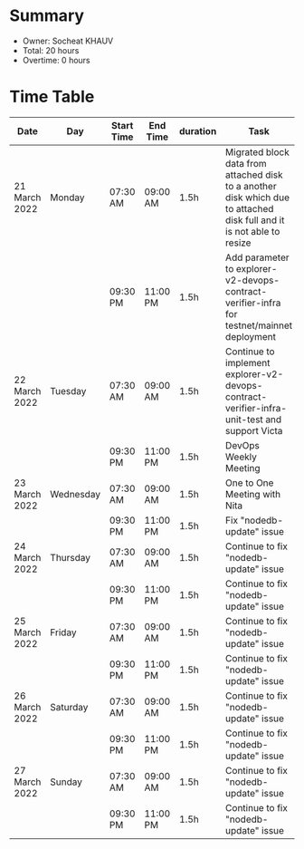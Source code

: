 # Summary

* Owner: Socheat KHAUV
* Total: 20 hours
* Overtime: 0 hours

# Time Table

| Date          | Day       | Start Time | End Time | duration | Task                                                                                                                  |
|---------------|-----------|------------|----------|----------|-----------------------------------------------------------------------------------------------------------------------|
| 21 March 2022 | Monday    | 07:30 AM   | 09:00 AM | 1.5h     | Migrated block data from attached disk to a another disk which due to attached disk full and it is not able to resize |
|               |           | 09:30 PM   | 11:00 PM | 1.5h     | Add parameter to explorer-v2-devops-contract-verifier-infra for testnet/mainnet deployment                            |
| 22 March 2022 | Tuesday   | 07:30 AM   | 09:00 AM | 1.5h     | Continue to implement explorer-v2-devops-contract-verifier-infra-unit-test and support Victa                          |
|               |           | 09:30 PM   | 11:00 PM | 1.5h     | DevOps Weekly Meeting                                                                                                 |
| 23 March 2022 | Wednesday | 07:30 AM   | 09:00 AM | 1.5h     | One to One Meeting with Nita                                                                                          |
|               |           | 09:30 PM   | 11:00 PM | 1.5h     | Fix "nodedb-update" issue                                                                                             |
| 24 March 2022 | Thursday  | 07:30 AM   | 09:00 AM | 1.5h     | Continue to fix "nodedb-update" issue                                                                                 |
|               |           | 09:30 PM   | 11:00 PM | 1.5h     | Continue to fix "nodedb-update" issue                                                                                 |
| 25 March 2022 | Friday    | 07:30 AM   | 09:00 AM | 1.5h     | Continue to fix "nodedb-update" issue                                                                                 |
|               |           | 09:30 PM   | 11:00 PM | 1.5h     | Continue to fix "nodedb-update" issue                                                                                 |
| 26 March 2022 | Saturday  | 07:30 AM   | 09:00 AM | 1.5h     | Continue to fix "nodedb-update" issue                                                                                 |
|               |           | 09:30 PM   | 11:00 PM | 1.5h     | Continue to fix "nodedb-update" issue                                                                                 |
| 27 March 2022 | Sunday    | 07:30 AM   | 09:00 AM | 1.5h     | Continue to fix "nodedb-update" issue                                                                                 |
|               |           | 09:30 PM   | 11:00 PM | 1.5h     | Continue to fix "nodedb-update" issue                                                                                 |

